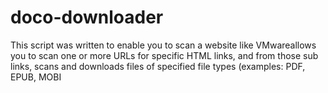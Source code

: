 # doco-downloader
This script was written to enable you to scan a website like VMwareallows you to scan one or more URLs for specific HTML links, and from those sub links, scans and downloads files of specified file types (examples: PDF, EPUB, MOBI
